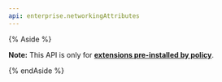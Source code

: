 ```yaml
---
api: enterprise.networkingAttributes
---
```


{% Aside %}

**Note:** This API is only for **[extensions pre-installed by policy][1]**.

{% endAside %}

[1]: https://support.google.com/chrome/a/answer/1375694?hl=en
